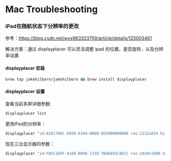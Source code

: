 # Mac Troubleshooting

### iPad在随航状态下分辨率的更改

参考：https://blog.csdn.net/wyx963323759/article/details/125003461

解决方案：通过 displayplacer 可以灵活调整 ipad 的位置，是否旋转，以及分辨率设置

#### displayplacer 安装

```bash
brew tap jakehilborn/jakehilborn && brew install displayplacer
```


#### displayplacer 设置
查看当前多屏详细参数:

```bash
displayplacer list
```

更改iPad的分辨率：

```bash
displayplacer "id:6161706C-6950-6164-0000-053900000000 res:1112x834 hz:60 color_depth:4 origin:(0,0) degree:0"
```



现在三台显示器的参数：

```bash
displayplacer "id:FB5C2A5F-8168-BD9A-131D-7B9A493CA81C res:1920x1080 hz:144 color_depth:8 scaling:off origin:(0,0) degree:0" "id:748363EE-ED26-C6C5-82A3-0EE425DFD994 res:1680x1050 color_depth:4 scaling:on origin:(1920,0) degree:0" "id:6161706C-6950-6164-0000-053900000000 res:1112x834 hz:60 color_depth:4 scaling:on origin:(3600,789) degree:0"
```


